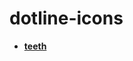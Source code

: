 <!-- generated by markdown-notes-tree -->

# dotline-icons

<!-- optional markdown-notes-tree directory description starts here -->

<!-- optional markdown-notes-tree directory description ends here -->

- [**teeth**](teeth)
